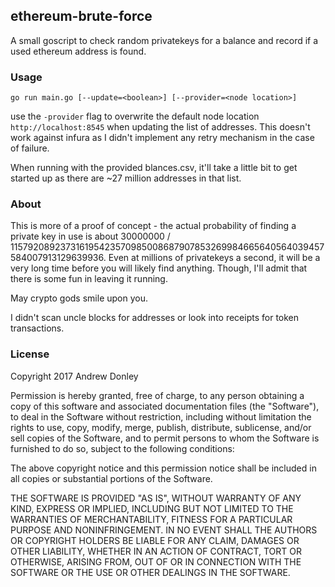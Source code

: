 ethereum-brute-force
---

A small goscript to check random privatekeys for a balance and record if a used ethereum address is found.

### Usage

```
go run main.go [--update=<boolean>] [--provider=<node location>]
```

use the `-provider` flag to overwrite the default node location `http://localhost:8545` when updating the list of addresses. This doesn't work against infura as I didn't implement any retry mechanism in the case of failure.

When running with the provided blances.csv, it'll take a little bit to get started up as there are ~27 million addresses in that list.

### About

This is more of a proof of concept - the actual probability of finding a private key in use is about 30000000 / 115792089237316195423570985008687907853269984665640564039457584007913129639936. Even at millions of privatekeys a second, it will be a very long time before you will likely find anything. Though, I'll admit that there is some fun in leaving it running.

May crypto gods smile upon you.

I didn't scan uncle blocks for addresses or look into receipts for token transactions.

### License

Copyright 2017 Andrew Donley

Permission is hereby granted, free of charge, to any person obtaining a copy of this software and associated documentation files (the "Software"), to deal in the Software without restriction, including without limitation the rights to use, copy, modify, merge, publish, distribute, sublicense, and/or sell copies of the Software, and to permit persons to whom the Software is furnished to do so, subject to the following conditions:

The above copyright notice and this permission notice shall be included in all copies or substantial portions of the Software.

THE SOFTWARE IS PROVIDED "AS IS", WITHOUT WARRANTY OF ANY KIND, EXPRESS OR IMPLIED, INCLUDING BUT NOT LIMITED TO THE WARRANTIES OF MERCHANTABILITY, FITNESS FOR A PARTICULAR PURPOSE AND NONINFRINGEMENT. IN NO EVENT SHALL THE AUTHORS OR COPYRIGHT HOLDERS BE LIABLE FOR ANY CLAIM, DAMAGES OR OTHER LIABILITY, WHETHER IN AN ACTION OF CONTRACT, TORT OR OTHERWISE, ARISING FROM, OUT OF OR IN CONNECTION WITH THE SOFTWARE OR THE USE OR OTHER DEALINGS IN THE SOFTWARE.